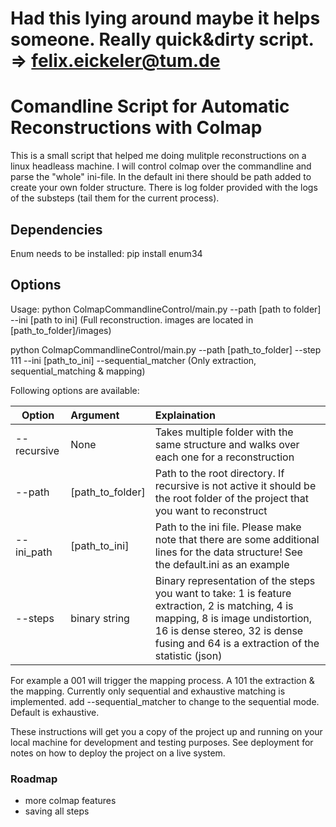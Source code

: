 # Had this lying around maybe it helps someone. Really quick&dirty script. => felix.eickeler@tum.de

# Comandline Script for Automatic Reconstructions with Colmap

This is a small script that helped me doing mulitple reconstructions on a linux headleass machine. I will control colmap over the commandline and parse the "whole" ini-file. In the default ini there should be path added to create your own folder structure. There is log folder provided with the logs of the substeps (tail them for the current process).
## Dependencies
Enum needs to be installed:
pip install enum34 

## Options
Usage:
python ColmapCommandlineControl/main.py --path [path to folder] --ini [path to ini] 
(Full reconstruction. images are located in [path_to_folder]/images)

python ColmapCommandlineControl/main.py --path [path_to_folder] --step 111 --ini [path_to_ini] --sequential_matcher
(Only extraction, sequential_matching & mapping)


Following options are available:

| Option        | Argument      | Explaination  |
| ------------- |:------------- | :-----|
| --recursive      | None              | Takes multiple folder with the same structure and walks over each one for a reconstruction |
| --path           | [path_to_folder]  |   Path to the root directory. If recursive is not active it should be the root folder of the project that you want to reconstruct |
| --ini_path | [path_to_ini]      |    Path to the ini file. Please make note that there are some additional lines for the data structure! See the default.ini as an example |
 --steps        | binary string      | Binary representation of the steps you want to take: 1 is feature extraction, 2 is matching, 4 is mapping, 8 is image undistortion, 16 is dense stereo, 32 is dense fusing and 64 is a extraction of the statistic (json)  |  
 
For example a 001 will trigger the mapping process. A 101 the extraction & the mapping.
Currently only sequential and exhaustive matching is implemented. add --sequential_matcher to change to the sequential mode. Default is exhaustive.


These instructions will get you a copy of the project up and running on your local machine for development and testing purposes. See deployment for notes on how to deploy the project on a live system.

### Roadmap
+ more colmap features
+ saving all steps
